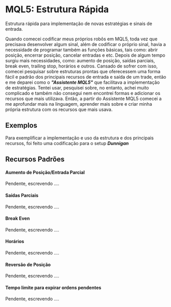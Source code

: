 # MQL5: Estrutura Rápida
Estrutura rápida para implementação de novas estratégias e sinais de entrada.

Quando comecei codificar meus próprios robôs em MQL5, toda vez que precisava desenvolver algum sinal, além de codificar o próprio sinal, 
havia a necessidade de programar também as funções básicas, tais como: abrir posição, encerrar posição, cancelar entradas e etc. Depois
de algum tempo surgiu mais necessidades, como: aumento de posição, saídas parciais, break even, trailing stop, horários e outros.
Cansado de sofrer com isso, comecei pesquisar sobre estruturas prontas que oferecessem uma forma fácil e padrão dos principais recursos de 
entrada e saída de um trade, então e me deparei como o ***"Assistente MQL5"*** que facilitava a implementação
de estratégias. Tentei usar, pesquisei sobre, no entanto, achei muito complicado e também não consegui nem encontrei formas e adicionar os
recursos que mais utilizava. Então, a partir do Assistente MQL5 comecei a me aprofundar mais na linguagem, aprender mais sobre e criar minha própria estrutura com os recursos que mais usava.

## Exemplos

Para exemplificar a implementação e uso da estrutura e dos principais recursos, foi feito uma codificação para o setup ***Dunnigan***

## Recursos Padrões

#### Aumento de Posição/Entrada Parcial
Pendente, escrevendo ....
#### Saídas Parciais
Pendente, escrevendo ....
#### Break Even
Pendente, escrevendo ....
#### Horários
Pendente, escrevendo ....
#### Reversão de Posição
Pendente, escrevendo ....
#### Tempo limite para expirar ordens pendentes
Pendente, escrevendo ....
